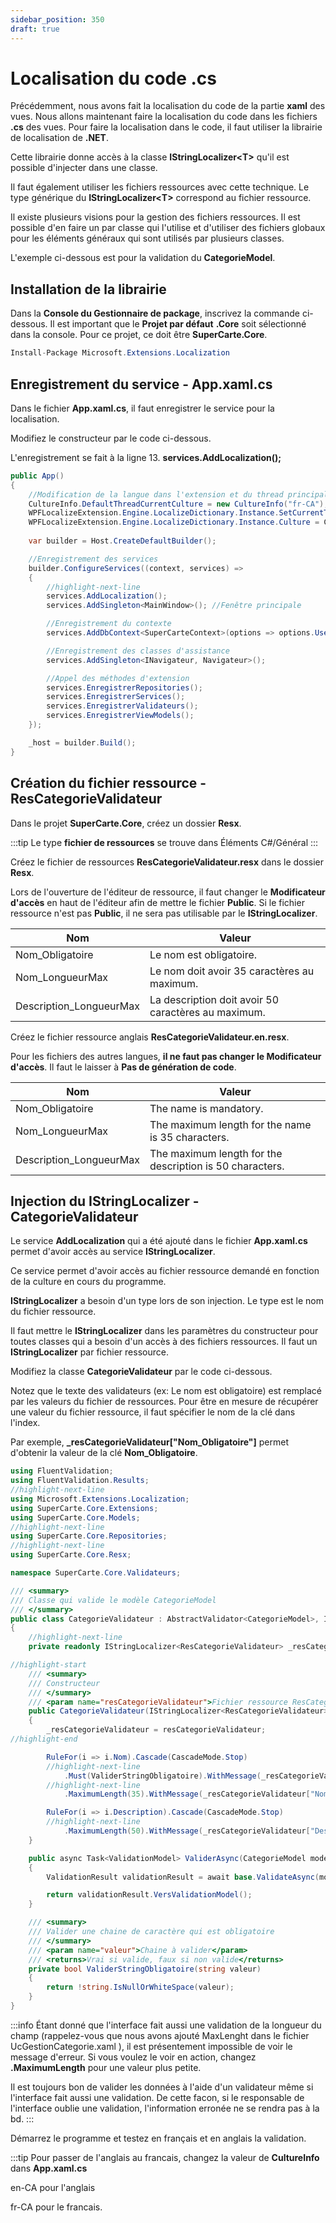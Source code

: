 ```yaml
---
sidebar_position: 350
draft: true
---
```


# Localisation du code .cs

Précédemment, nous avons fait la localisation du code de la partie **xaml** des vues. Nous allons maintenant faire la localisation du code dans les fichiers **.cs** des vues. Pour faire la localisation dans le code, il faut utiliser la librairie de localisation de **.NET**.

Cette librairie donne accès à la classe **IStringLocalizer\<T>** qu'il est possible d'injecter dans une classe.

Il faut également utiliser les fichiers ressources avec cette technique. Le type générique du **IStringLocalizer\<T>** correspond au fichier ressource.

Il existe plusieurs visions pour la gestion des fichiers ressources. Il est possible d'en faire un par classe qui l'utilise et d'utiliser des fichiers globaux pour les éléments généraux qui sont utilisés par plusieurs classes.

L'exemple ci-dessous est pour la validation du **CategorieModel**.

## Installation de la librairie

Dans la **Console du Gestionnaire de package**, inscrivez la commande ci-dessous. Il est important que le **Projet par défaut** **.Core** soit sélectionné dans la console. Pour ce projet, ce doit être **SuperCarte.Core**.

```csharp showLineNumbers
Install-Package Microsoft.Extensions.Localization
```

## Enregistrement du service - App.xaml.cs

Dans le fichier **App.xaml.cs**, il faut enregistrer le service pour la localisation.

Modifiez le constructeur par le code ci-dessous.

L'enregistrement se fait à la ligne 13. **services.AddLocalization();**

```csharp showLineNumbers
public App()
{
    //Modification de la langue dans l'extension et du thread principal
    CultureInfo.DefaultThreadCurrentCulture = new CultureInfo("fr-CA");
    WPFLocalizeExtension.Engine.LocalizeDictionary.Instance.SetCurrentThreadCulture = true;
    WPFLocalizeExtension.Engine.LocalizeDictionary.Instance.Culture = CultureInfo.DefaultThreadCurrentCulture;
    
    var builder = Host.CreateDefaultBuilder();

    //Enregistrement des services
    builder.ConfigureServices((context, services) =>
    {
        //highlight-next-line
        services.AddLocalization();
        services.AddSingleton<MainWindow>(); //Fenêtre principale

        //Enregistrement du contexte    
        services.AddDbContext<SuperCarteContext>(options => options.UseSqlServer(context.Configuration.GetConnectionString("DefaultConnection")));

        //Enregistrement des classes d'assistance
        services.AddSingleton<INavigateur, Navigateur>();

        //Appel des méthodes d'extension                        
        services.EnregistrerRepositories();
        services.EnregistrerServices();
        services.EnregistrerValidateurs();
        services.EnregistrerViewModels();
    });

    _host = builder.Build();
}
```

## Création du fichier ressource - ResCategorieValidateur

Dans le projet **SuperCarte.Core**, créez un dossier **Resx**.

:::tip
Le type **fichier de ressources** se trouve dans Éléments C#/Général
:::

Créez le fichier de ressources **ResCategorieValidateur.resx** dans le dossier **Resx**. 

Lors de l'ouverture de l'éditeur de ressource, il faut changer le **Modificateur d'accès** en haut de l'éditeur afin de mettre le fichier **Public**. Si le fichier ressource n'est pas **Public**, il ne sera pas utilisable par le **IStringLocalizer**.

| Nom                     | Valeur                                              |
| ----------------------- | --------------------------------------------------- |
| Nom_Obligatoire         | Le nom est obligatoire.                             |
| Nom_LongueurMax         | Le nom doit avoir 35 caractères au maximum.          |
| Description_LongueurMax | La description doit avoir 50 caractères au maximum. |

Créez le fichier ressource anglais **ResCategorieValidateur.en.resx**. 

Pour les fichiers des autres langues, **il ne faut pas changer le Modificateur d'accès**. Il faut le laisser à **Pas de génération de code**.

| Nom                     | Valeur                                                   |
| ----------------------- | -------------------------------------------------------- |
| Nom_Obligatoire         | The name is mandatory.                                   |
| Nom_LongueurMax         | The maximum length for the name is 35 characters.        |
| Description_LongueurMax | The maximum length for the description is 50 characters. |

## Injection du IStringLocalizer - CategorieValidateur

Le service **AddLocalization** qui a été ajouté dans le fichier **App.xaml.cs** permet d'avoir accès au service **IStringLocalizer**.

Ce service permet d'avoir accès au fichier ressource demandé en fonction de la culture en cours du programme.

**IStringLocalizer** a besoin d'un type lors de son injection. Le type est le nom du fichier ressource.

Il faut mettre le **IStringLocalizer** dans les paramètres du constructeur pour toutes classes qui a besoin d'un accès à des fichiers ressources. Il faut un **IStringLocalizer** par fichier ressource.

Modifiez la classe **CategorieValidateur** par le code ci-dessous.

Notez que le texte des validateurs (ex: Le nom est obligatoire) est remplacé par les valeurs du fichier de ressources. Pour être en mesure de récupérer une valeur du fichier ressource, il faut spécifier le nom de la clé dans l'index.

Par exemple, **_resCategorieValidateur["Nom_Obligatoire"]** permet d'obtenir la valeur de la clé **Nom_Obligatoire**.

```csharp showLineNumbers
using FluentValidation;
using FluentValidation.Results;
//highlight-next-line
using Microsoft.Extensions.Localization;
using SuperCarte.Core.Extensions;
using SuperCarte.Core.Models;
//highlight-next-line
using SuperCarte.Core.Repositories;
//highlight-next-line
using SuperCarte.Core.Resx;

namespace SuperCarte.Core.Validateurs;

/// <summary>
/// Classe qui valide le modèle CategorieModel
/// </summary>
public class CategorieValidateur : AbstractValidator<CategorieModel>, IValidateur<CategorieModel>
{    
    //highlight-next-line
    private readonly IStringLocalizer<ResCategorieValidateur> _resCategorieValidateur;

//highlight-start
    /// <summary>
    /// Constructeur
    /// </summary>    
    /// <param name="resCategorieValidateur">Fichier ressource ResCategorieValidateur</param>
    public CategorieValidateur(IStringLocalizer<ResCategorieValidateur> resCategorieValidateur)
    {        
        _resCategorieValidateur = resCategorieValidateur;
//highlight-end

        RuleFor(i => i.Nom).Cascade(CascadeMode.Stop)
        //highlight-next-line
            .Must(ValiderStringObligatoire).WithMessage(_resCategorieValidateur["Nom_Obligatoire"])
        //highlight-next-line
            .MaximumLength(35).WithMessage(_resCategorieValidateur["Nom_LongueurMax"]);

        RuleFor(i => i.Description).Cascade(CascadeMode.Stop)
        //highlight-next-line
            .MaximumLength(50).WithMessage(_resCategorieValidateur["Description_LongueurMax"]);
    }

    public async Task<ValidationModel> ValiderAsync(CategorieModel modele)
    {
        ValidationResult validationResult = await base.ValidateAsync(modele);

        return validationResult.VersValidationModel();
    }

    /// <summary>
    /// Valider une chaine de caractère qui est obligatoire
    /// </summary>
    /// <param name="valeur">Chaine à valider</param>
    /// <returns>Vrai si valide, faux si non valide</returns>
    private bool ValiderStringObligatoire(string valeur)
    {
        return !string.IsNullOrWhiteSpace(valeur);
    }
}
```

:::info
Étant donné que l'interface fait aussi une validation de la longueur du champ (rappelez-vous que nous avons ajouté MaxLenght dans le fichier UcGestionCategorie.xaml ), il est présentement impossible de voir le message d'erreur. Si vous voulez le voir en action, changez **.MaximumLength** pour une valeur plus petite.

Il est toujours bon de valider les données à l'aide d'un validateur même si l'interface fait aussi une validation. De cette facon, si le responsable de l'interface oublie une validation, l'information erronée ne se rendra pas à la bd. 
::: 

Démarrez le programme et testez en français et en anglais la validation.

:::tip
Pour passer de l'anglais au francais, changez la valeur de **CultureInfo** dans **App.xaml.cs**

en-CA pour l'anglais

fr-CA pour le francais.

